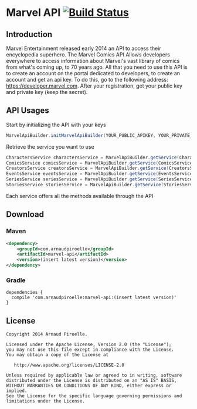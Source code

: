 # Marvel API [![Build Status](https://travis-ci.org/ArnaudPiroelle/marvel-api.png?branch=master)](https://travis-ci.org/ArnaudPiroelle/marvel-api)


## Introduction
Marvel Entertainment released early 2014 an API to access their encyclopedia superhero.
The Marvel Comics API Allows developers everywhere to access information about Marvel's vast library of comics from what's coming up, to 70 years ago.
All that you need to use this API is to create an account on the portal dedicated to developers, to create an account and get an api key. To do this, go to the following address: https://developer.marvel.com.
After your registration, get your public key and private key (keep the secret).

## API Usages

Start by initializing the API with your keys

```java
MarvelApiBuilder.initMarvelApiBuilder(YOUR_PUBLIC_APIKEY, YOUR_PRIVATE_APIKEY);
```

Retrieve the service you want to use
```java
CharactersService charactersService = MarvelApiBuilder.getService(CharactersService.class);
ComicsService comicsService = MarvelApiBuilder.getService(ComicsService.class);
CreatorsService creatorsService = MarvelApiBuilder.getService(CreatorsService.class);
EventsService eventsService = MarvelApiBuilder.getService(EventsService.class);
SeriesService seriesService = MarvelApiBuilder.getService(SeriesService.class);
StoriesService storiesService = MarvelApiBuilder.getService(StoriesService.class);
```

Each service offers all the methods available through the API

## Download

### Maven
```xml
<dependency>
    <groupId>com.arnaudpiroelle</groupId>
    <artifactId>marvel-api</artifactId>
    <version>(insert latest version)</version>
</dependency>
```

### Gradle
```
dependencies {
  compile 'com.arnaudpiroelle:marvel-api:(insert latest version)'
}
```

## License
```
Copyright 2014 Arnaud Piroelle.

Licensed under the Apache License, Version 2.0 (the "License");
you may not use this file except in compliance with the License.
You may obtain a copy of the License at

   http://www.apache.org/licenses/LICENSE-2.0

Unless required by applicable law or agreed to in writing, software
distributed under the License is distributed on an "AS IS" BASIS,
WITHOUT WARRANTIES OR CONDITIONS OF ANY KIND, either express or implied.
See the License for the specific language governing permissions and
limitations under the License.
```